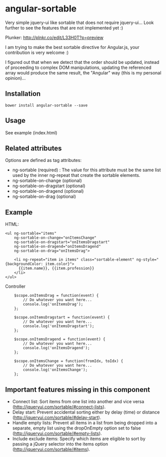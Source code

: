 angular-sortable
================

Very simple jquery-ui like sortable that does not require jquery-ui... Look further to see the features that are not implemented yet :)

Plunker: http://plnkr.co/edit/L33H0T?p=preview

I am trying to make the best sortable directive for Angular.js, your contribution is very welcome :)

I figured out that when we detect that the order should be updated, instead of proceeding to complex DOM manipulations, updating the referenced array would produce the same result, the "Angular" way (this is my personal opinion)...



Installation
------------

```
bower install angular-sortable --save
```

Usage
-----

See example (index.html)


Related attributes
------------------

Options are defined as tag attributes:

- ng-sortable (required) : The value for this attribute must be the same list used by the inner ng-repeat that create the sortable elements.
- ng-sortable-on-change (optional)
- ng-sortable-on-dragstart (optional)
- ng-sortable-on-dragend (optional)
- ng-sortable-on-drag (optional)
        
Example
-------

HTML:

```
<ul ng-sortable="items"
    ng-sortable-on-change="onItemsChange"
    ng-sortable-on-dragstart="onItemsDragstart"
    ng-sortable-on-dragend="onItemsDragend"
    ng-sortable-on-drag="onItemsDrag">
    
    <li ng-repeat="item in items" class="sortable-element" ng-style="{backgroundColor: item.color}">
      {{item.name}}, {{item.profession}}
    </li>
</ul>
```

Controller
```
    $scope.onItemsDrag = function(event) {
        // Do whatever you want here...
        console.log('onItemsDrag');
    };

    $scope.onItemsDragstart = function(event) {
        // Do whatever you want here...
        console.log('onItemsDragstart');
    };

    $scope.onItemsDragend = function(event) {
        // Do whatever you want here...
        console.log('onItemsDragend');
    };

    $scope.onItemsChange = function(fromIdx, toIdx) {
        // Do whatever you want here...
        console.log('onItemsChange');
    };
```



Important features missing in this component
--------------------------------------------

- Connect list: Sort items from one list into another and vice versa (http://jqueryui.com/sortable/#connect-lists).
- Delay start: Prevent accidental sorting either by delay (time) or distance (http://jqueryui.com/sortable/#delay-start).
- Handle empty lists: Prevent all items in a list from being dropped into a separate, empty list using the dropOnEmpty option set to false (http://jqueryui.com/sortable/#empty-lists).
- Include exclude items: Specify which items are eligible to sort by passing a jQuery selector into the items option (http://jqueryui.com/sortable/#items).


















